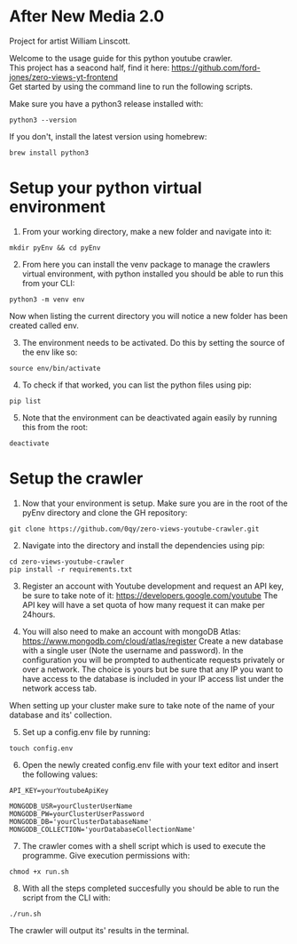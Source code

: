 # After New Media 2.0
Project for artist William Linscott.

Welcome to the usage guide for this python youtube crawler.                                     
This project has a seacond half, find it here: https://github.com/ford-jones/zero-views-yt-frontend                       
Get started by using the command line to run the following scripts.

Make sure you have a python3 release installed with:
```
python3 --version
```

If you don't, install the latest version using homebrew: 
```
brew install python3
```

# Setup your python virtual environment

1. From your working directory, make a new folder and navigate into it:
```
mkdir pyEnv && cd pyEnv
```

2. From here you can install the venv package to manage the crawlers virtual environment, with python installed you should be able to run this from your CLI:
```
python3 -m venv env
```
Now when listing the current directory you will notice a new folder has been created called env.

3. The environment needs to be activated. Do this by setting the source of the env like so:
```
source env/bin/activate
```

4. To check if that worked, you can list the python files using pip:
```
pip list
```

5. Note that the environment can be deactivated again easily by running this from the root:
```
deactivate
```

# Setup the crawler

1. Now that your environment is setup. Make sure you are in the root of the pyEnv directory and clone the GH repository:
```
git clone https://github.com/0qy/zero-views-youtube-crawler.git
```

2. Navigate into the directory and install the dependencies using pip:
```
cd zero-views-youtube-crawler
pip install -r requirements.txt
```

3. Register an account with Youtube development and request an API key, be sure to take note of it: https://developers.google.com/youtube
The API key will have a set quota of how many request it can make per 24hours. 

4. You will also need to make an account with mongoDB Atlas: https://www.mongodb.com/cloud/atlas/register 
Create a new database with a single user (Note the username and password). In the configuration you will be prompted to authenticate requests privately or over a network. The choice is yours but be sure that any IP you want to have access to the database is included in your IP access list under the network access tab. 

When setting up your cluster make sure to take note of the name of your database and its' collection.

5. Set up a config.env file by running:
```
touch config.env
```

6. Open the newly created config.env file with your text editor and insert the following values:
```
API_KEY=yourYoutubeApiKey

MONGODB_USR=yourClusterUserName
MONGODB_PW=yourClusterUserPassword
MONGODB_DB='yourClusterDatabaseName'
MONGODB_COLLECTION='yourDatabaseCollectionName'
```

7. The crawler comes with a shell script which is used to execute the programme. Give execution permissions with:
```
chmod +x run.sh
```

8. With all the steps completed succesfully you should be able to run the script from the CLI with:
```
./run.sh
```
The crawler will output its' results in the terminal.
